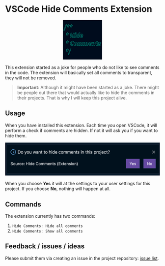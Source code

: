 # VSCode Hide Comments Extension

<p align="center">
  <a href="https://marketplace.visualstudio.com/items?itemName=eliostruyf.vscode-hide-comments">
    <img alt="Hide Comments" src="./assets/hide-comments.png">
  </a>
</p>

This extension started as a joke for people who do not like to see comments in the code. The extension will basically set all comments to transparent, they will not be removed.

> **Important**: Although it might have been started as a joke. There might be people out there that would actually like to hide the comments in their projects. That is why I will keep this project alive.

## Usage

When you have installed this extension. Each time you open VSCode, it will perform a check if comments are hidden. If not it will ask you if you want to hide them.

![Do you want to hide the comments of this project?](./assets/hide-comments-dialog.png)

When you choose **Yes** it will at the settings to your user settings for this project. If you choose **No**, nothing will happen at all.

## Commands

The extension currently has two commands:

1. `Hide Comments: Hide all comments`
2. `Hide Comments: Show all comments`

## Feedback / issues / ideas

Please submit them via creating an issue in the project repository: [issue list](https://github.com/estruyf/vscode-hide-comments/issues).